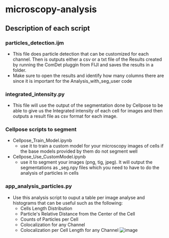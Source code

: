 # microscopy-analysis
## Description of each script
### particles_detection.ijm
  - This file does particle detection that can be customized for each channel. Then is outputs either a csv or a txt file of the Results created by running the ComDet pluggin from FIJI and saves the results in a folder. 
  - Make sure to open the results and identify how many columns there are since it is important for the Analysis_with_seg_user code
### integrated_intensity.py
  - This file will use the output of the segmentation done by Cellpose to be able to give us the Integrated intensity of each cell for images and then outputs a result file as csv format for each image.
### Cellpose scripts to segment 
  - Cellpose_Train_Model.ipynb
    - use it to train a custom model for your microscopy images of cells if the base models provided by them do not segment well
  - Cellpose_Use_CustomModel.ipynb
    - use it to segment your images (png, tig, jpeg). It will output the segmentations as _seg.npy files which you need to have to do the analysis of particles in cells
### app_analysis_particles.py 
  - Use this analysis script to ouput a table per image analyse and histograms that can be useful such as the following:
    - Cells Length Distribution
    - Particle's Relative Distance from the Center of the Cell 
    - Counts of Particles per Cell
    - Colocalization for any Channel
    - Colocalization per Cell Length for any Channel
![image](https://github.com/Reyes-LamotheLab/microscopy-analysis/assets/83682336/bf86997d-6648-4a23-97af-855584cd3e1d)
